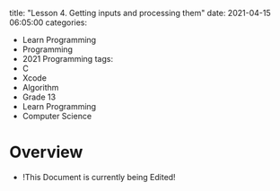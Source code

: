 title:  "Lesson 4. Getting inputs and processing them"
date:   2021-04-15 06:05:00
categories:

- Learn Programming
- Programming
- 2021 Programming
tags:
- C
- Xcode
- Algorithm
- Grade 13
- Learn Programming
- Computer Science

# Overview

- !This Document is currently being Edited!